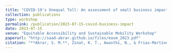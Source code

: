 ```yaml
---
title: "COVID-19's Unequal Toll: An assessment of small business impact disparities with respect to ethnorace in metropolitan areas in the US using mobility data"
collection: publications
type: workshop
permalink: /publication/2023-07-15-covid-business-impact
date: 2023-07-15
venue: "Equitable Accessibility and Sustainable Mobility Workshop"
paperurl: "http://saad-abrar.github.io/files/easm_2023.pdf"
citation: "**Abrar, S. M.**, Zinat, K. T., Awasthi, N., & Frias-Martinez, V. COVID-19's Unequal Toll: An assessment of small business impact disparities with respect to ethnorace in metropolitan areas in the US using mobility data. Equitable Accessibility and Sustainable Mobility Workshop 2023."
---
```

